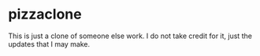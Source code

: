 # pizzaclone
This is just a clone of someone else work. I do not take credit for it, just the updates that I may make. 
